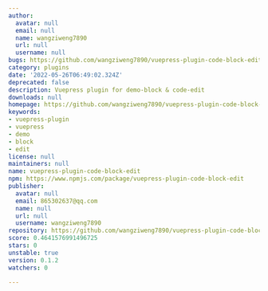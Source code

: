 ```yaml
---
author:
  avatar: null
  email: null
  name: wangziweng7890
  url: null
  username: null
bugs: https://github.com/wangziweng7890/vuepress-plugin-code-block-edit/issues
category: plugins
date: '2022-05-26T06:49:02.324Z'
deprecated: false
description: Vuepress plugin for demo-block & code-edit
downloads: null
homepage: https://github.com/wangziweng7890/vuepress-plugin-code-block-edit#readme
keywords:
- vuepress-plugin
- vuepress
- demo
- block
- edit
license: null
maintainers: null
name: vuepress-plugin-code-block-edit
npm: https://www.npmjs.com/package/vuepress-plugin-code-block-edit
publisher:
  avatar: null
  email: 865302637@qq.com
  name: null
  url: null
  username: wangziweng7890
repository: https://github.com/wangziweng7890/vuepress-plugin-code-block-edit
score: 0.4641576991496725
stars: 0
unstable: true
version: 0.1.2
watchers: 0

---
```


